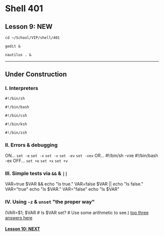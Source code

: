 # Shell 401
## Lesson 9: NEW

`cd ~/School/VIP/shell/401`

`gedit &`

`nautilus . &`

___

## Under Construction

### I. Interpreters

`#!/bin/sh`

`#!/bin/bash`

`#!/bin/csh`

`#!/bin/ksh`

`#!/bin/zsh`

### II. Errors & debugging

ON...
`set -e`
`set -x`
`set -v`
`set -ev`
`set -vex`
OR...
#!/bin/sh -vxe
#!/bin/bash -ex
OFF...
`set +e`
`set +x`
`set +v`

### III. Simple tests via `&&` & `||`

VAR=true
$VAR && echo "Is true."
VAR=false
$VAR || echo "Is false."
VAR="true"
echo "Is $VAR."
VAR="false"
echo "Is $VAR"

### IV. Using `-z` & `unset` "the proper way"

(VAR=$1; $VAR # Is $VAR set? # Use some arithmetic to see.) [top three answers here](https://serverfault.com/questions/7503/how-to-determine-if-a-bash-variable-is-empty)



#### [Lesson 10: NEXT](https://github.com/inkVerb/vip/blob/master/401-shell/Lesson-10.md)
